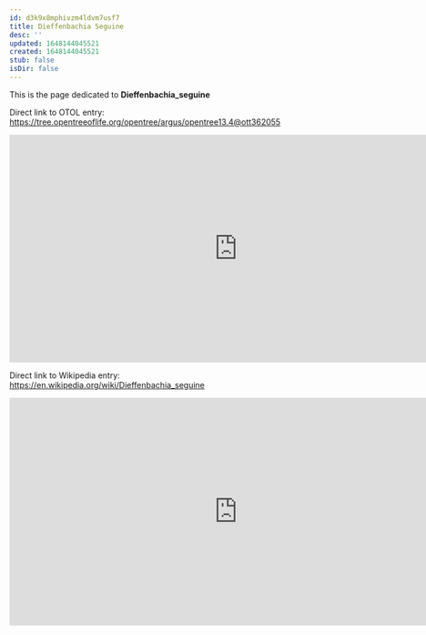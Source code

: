 ```yaml
---
id: d3k9x8mphivzm4ldvm7usf7
title: Dieffenbachia Seguine
desc: ''
updated: 1648144045521
created: 1648144045521
stub: false
isDir: false
---
```

This is the page dedicated to **Dieffenbachia_seguine**


Direct link to OTOL entry: https://tree.opentreeoflife.org/opentree/argus/opentree13.4@ott362055



<html>
    <body>
    <iframe src="https://tree.opentreeoflife.org/opentree/argus/opentree13.4@ott362055"
    width="800" height="400" frameborder="0" allowfullscreen> </iframe>
    </body>
</html>
    


Direct link to Wikipedia entry: https://en.wikipedia.org/wiki/Dieffenbachia_seguine



<html>
    <body>
    <iframe src="https://en.wikipedia.org/wiki/Dieffenbachia_seguine"
    width="800" height="400" frameborder="0" allowfullscreen> </iframe>
    </body>
</html>
    
